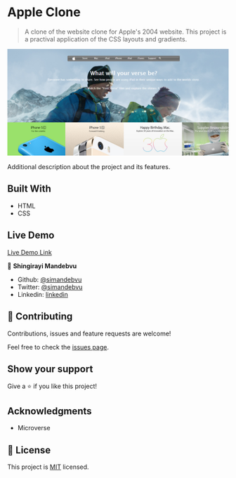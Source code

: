 # Apple Clone

> A clone of the website clone for Apple's 2004 website. This project is a practival application of the CSS layouts and gradients.

![screenshot](./app_screenshot.png)

Additional description about the project and its features.

## Built With

- HTML
- CSS

## Live Demo

[Live Demo Link](https://raw.githack.com/simandebvu/appleclone/develop/index.html)


👤 **Shingirayi Mandebvu**

- Github: [@simandebvu](https://github.com/simandebvu)
- Twitter: [@simandebvu](https://twitter.com/simandebvu)
- Linkedin: [linkedin](https://linkedin.com/simandebvu)


## 🤝 Contributing

Contributions, issues and feature requests are welcome!

Feel free to check the [issues page](issues/).

## Show your support

Give a ⭐️ if you like this project!

## Acknowledgments

- Microverse


## 📝 License

This project is [MIT](./LICENSE) licensed.
